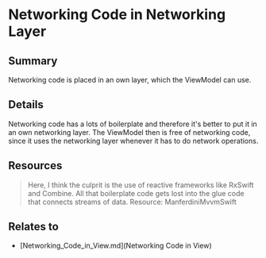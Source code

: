 # Networking Code in Networking Layer

## Summary
Networking code is placed in an own layer, which the ViewModel can use.

## Details
Networking code has a lots of boilerplate and therefore it's better to put it in an own networking layer.
The ViewModel then is free of networking code, since it uses the networking layer whenever it has to do network operations.

## Resources
> Here, I think the culprit is the use of reactive frameworks like RxSwift and Combine. All that boilerplate code gets lost into the glue code that connects streams of data.
Resource: ManferdiniMvvmSwift


## Relates to

* [Networking_Code_in_View.md](Networking Code in View)
